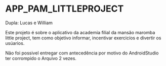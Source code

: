 # APP_PAM_LITTLEPROJECT
Dupla: Lucas e William

Este projeto é sobre o aplicativo da academia filial da mansão maromba little project, tem como objetivo informar,  incentivar exercicíos e divertir os usúarios. 

Não foi possivel entregar com antecedência por motivo do AndroidStudio ter corrompido o Arquivo 2 vezes.
